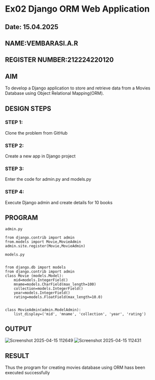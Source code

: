 # Ex02 Django ORM Web Application
## Date: 15.04.2025
## NAME:VEMBARASI.A.R
## REGISTER NUMBER:212224220120

## AIM
To develop a Django application to store and retrieve data from a Movies Database using Object Relational Mapping(ORM).

## DESIGN STEPS

### STEP 1:
Clone the problem from GitHub

### STEP 2:
Create a new app in Django project

### STEP 3:
Enter the code for admin.py and models.py

### STEP 4:
Execute Django admin and create details for 10 books

## PROGRAM
```
admin.py

from django.contrib import admin
from.models import Movie,MovieAdmin
admin.site.register(Movie,MovieAdmin)

models.py


from django.db import models
from django.contrib import admin
class Movie (models.Model):
    mid=models.IntegerField()
    mname=models.CharField(max_length=100)
    collection=models.IntegerField()
    year=models.IntegerField()
    rating=models.FloatField(max_length=10.0)


class MovieAdmin(admin.ModelAdmin):
    list_display=('mid', 'mname', 'collection', 'year', 'rating')

```


## OUTPUT
![Screenshot 2025-04-15 112649](https://github.com/user-attachments/assets/aabd5d62-ef0d-4d79-82c3-9970d3b2db0d)
![Screenshot 2025-04-15 112431](https://github.com/user-attachments/assets/2c809e16-d0ad-461d-b834-5ee1391bac99)




## RESULT
Thus the program for creating movies database using ORM hass been executed successfully

